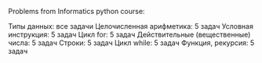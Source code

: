Problems from Informatics python course:

Типы данных: все задачи
Целочисленная арифметика: 5 задач
Условная инструкция: 5 задач
Цикл for: 5 задач
Действительные (вещественные) числа: 5 задач
Строки: 5 задач
Цикл while: 5 задач
Функция, рекурсия: 5 задач